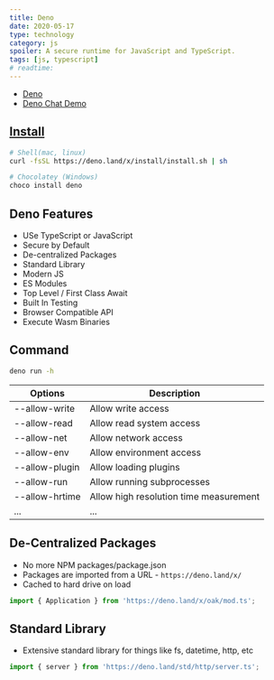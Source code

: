 ```yaml
---
title: Deno
date: 2020-05-17
type: technology
category: js
spoiler: A secure runtime for JavaScript and TypeScript.
tags: [js, typescript]
# readtime:
---
```


* [Deno](https://deno.land)
* [Deno Chat Demo](https://github.com/lencx/dchat)

## [Install](https://deno.land/#installation)

```bash
# Shell(mac, linux)
curl -fsSL https://deno.land/x/install/install.sh | sh

# Chocolatey (Windows)
choco install deno
```

## Deno Features

* USe TypeScript or JavaScript
* Secure by Default
* De-centralized Packages
* Standard Library
* Modern JS
* ES Modules
* Top Level / First Class Await
* Built In Testing
* Browser Compatible API
* Execute Wasm Binaries

## Command

```bash
deno run -h
```

| Options        | Description                            |
| -------------- | -------------------------------------- |
| --allow-write  | Allow write access                     |
| --allow-read   | Allow read system access               |
| --allow-net    | Allow network access                   |
| --allow-env    | Allow environment access               |
| --allow-plugin | Allow loading plugins                  |
| --allow-run    | Allow running subprocesses             |
| --allow-hrtime | Allow high resolution time measurement |
| ...            | ...                                    |

## De-Centralized Packages

* No more NPM packages/package.json
* Packages are imported from a URL - `https://deno.land/x/`
* Cached to hard drive on load

```ts
import { Application } from 'https://deno.land/x/oak/mod.ts';
```

## Standard Library

* Extensive standard library for things like fs, datetime, http, etc

```ts
import { server } from 'https://deno.land/std/http/server.ts';
```
